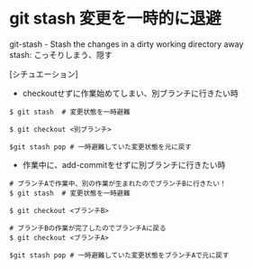 # git stash 変更を一時的に退避
git-stash - Stash the changes in a dirty working directory away  
stash: こっそりしまう、隠す  

[シチュエーション]
- checkoutせずに作業始めてしまい、別ブランチに行きたい時

```
$ git stash  # 変更状態を一時避難

$ git checkout <別ブランチ>

$git stash pop # 一時避難していた変更状態を元に戻す
``` 
- 作業中に、add-commitをせずに別ブランチに行きたい時
```
# ブランチAで作業中、別の作業が生まれたのでブランチBに行きたい！
$ git stash  # 変更状態を一時避難

$ git checkout <ブランチB>

# ブランチBの作業が完了したのでブランチAに戻る
$ git checkout <ブランチA>

$git stash pop # 一時避難していた変更状態をブランチAで元に戻す
``` 
